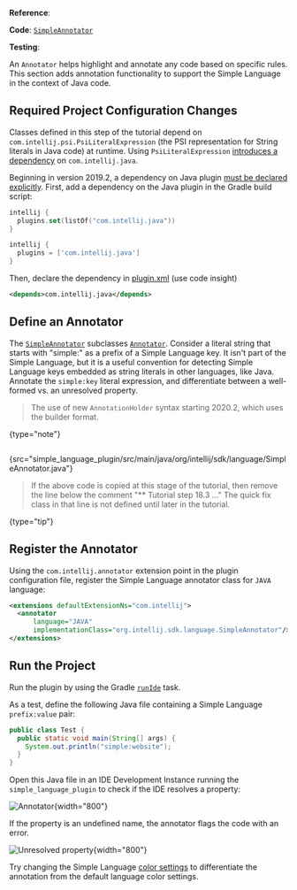 [//]: # (title: 7. Annotator)

<!-- Copyright 2000-2022 JetBrains s.r.o. and other contributors. Use of this source code is governed by the Apache 2.0 license that can be found in the LICENSE file. -->

<microformat>

**Reference**: [](syntax_highlighting_and_error_highlighting.md#annotator)

**Code**: [`SimpleAnnotator`](%gh-sdk-samples%/simple_language_plugin/src/main/java/org/intellij/sdk/language/SimpleAnnotator.java)

**Testing**: [](annotator_test.md)
</microformat>

<include src="language_and_filetype.md" include-id="custom_language_tutorial_header"></include>

An `Annotator` helps highlight and annotate any code based on specific rules.
This section adds annotation functionality to support the Simple Language in the context of Java code.

## Required Project Configuration Changes

Classes defined in this step of the tutorial depend on `com.intellij.psi.PsiLiteralExpression` (the PSI representation for String literals in Java code) at runtime.
Using `PsiLiteralExpression` [introduces a dependency](plugin_compatibility.md#modules-specific-to-functionality) on `com.intellij.java`.

Beginning in version 2019.2, a dependency on Java plugin [must be declared explicitly](https://blog.jetbrains.com/platform/2019/06/java-functionality-extracted-as-a-plugin/).
First, add a dependency on the Java plugin in the Gradle build script:

<tabs>
<tab title="Kotlin">

```kotlin
intellij {
  plugins.set(listOf("com.intellij.java"))
}
```

</tab>
<tab title="Groovy">

```groovy
intellij {
  plugins = ['com.intellij.java']
}
```

</tab>
</tabs>

Then, declare the dependency in <path>[plugin.xml](plugin_configuration_file.md)</path> (use code insight)

```xml
<depends>com.intellij.java</depends>
```

## Define an Annotator

The [`SimpleAnnotator`](%gh-sdk-samples%/simple_language_plugin/src/main/java/org/intellij/sdk/language/SimpleAnnotator.java) subclasses [`Annotator`](%gh-ic%/platform/analysis-api/src/com/intellij/lang/annotation/Annotator.java).
Consider a literal string that starts with "simple:" as a prefix of a Simple Language key.
It isn't part of the Simple Language, but it is a useful convention for detecting Simple Language keys embedded as string literals in other languages, like Java.
Annotate the `simple:key` literal expression, and differentiate between a well-formed vs. an unresolved property.

> The use of new `AnnotationHolder` syntax starting 2020.2, which uses the builder format.
>
{type="note"}

```java
```
{src="simple_language_plugin/src/main/java/org/intellij/sdk/language/SimpleAnnotator.java"}

> If the above code is copied at this stage of the tutorial, then remove the line below the comment "** Tutorial step 18.3 …" The quick fix class in that line is not defined until later in the tutorial.
>
{type="tip"}

## Register the Annotator

Using the `com.intellij.annotator` extension point in the plugin configuration file, register the Simple Language annotator class for `JAVA` language:

```xml
<extensions defaultExtensionNs="com.intellij">
  <annotator
      language="JAVA"
      implementationClass="org.intellij.sdk.language.SimpleAnnotator"/>
</extensions>
```

## Run the Project

Run the plugin by using the Gradle [`runIde`](gradle_prerequisites.md#running-a-simple-gradle-based-intellij-platform-plugin) task.

As a test, define the following Java file containing a Simple Language `prefix:value` pair:

```java
public class Test {
  public static void main(String[] args) {
    System.out.println("simple:website");
  }
}
```

Open this Java file in an IDE Development Instance running the `simple_language_plugin` to check if the IDE resolves a property:

![Annotator](annotator.png){width="800"}

If the property is an undefined name, the annotator flags the code with an error.

![Unresolved property](unresolved_property.png){width="800"}

Try changing the Simple Language [color settings](syntax_highlighter_and_color_settings_page.md#run-the-project) to differentiate the annotation from the default language color settings.
